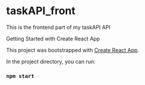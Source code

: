 # taskAPI_front

This is the frontend part of my taskAPI API

Getting Started with Create React App

This project was bootstrapped with [Create React App](https://github.com/facebook/create-react-app).


In the project directory, you can run:

### `npm start`

